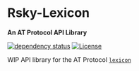 # <h1> Rsky-Lexicon </h1>

<p><strong>An AT Protocol API Library</strong></p>

[![dependency status](https://deps.rs/repo/github/blacksky-algorithms/rsky/status.svg?style=flat-square)](https://deps.rs/repo/github/blacksky-algorithms/rsky) [![License](https://img.shields.io/badge/License-Apache_2.0-blue.svg)](https://opensource.org/licenses/Apache-2.0)

WIP API library for the AT Protocol [`lexicon`](https://atproto.com/guides/lexicon)